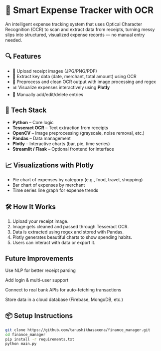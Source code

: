 # 🧾 Smart Expense Tracker with OCR

An intelligent expense tracking system that uses Optical Character Recognition (OCR) to scan and extract data from receipts, turning messy slips into structured, visualized expense records — no manual entry needed.

## 🔍 Features

- 📸 Upload receipt images (JPG/PNG/PDF)
- 🔎 Extract key data (date, merchant, total amount) using OCR
- 🧠 Preprocess and clean OCR output with image processing and regex
- 📊 Visualize expenses interactively using **Plotly**
- 🧾 Manually add/edit/delete entries


## 🧠 Tech Stack

- **Python** – Core logic
- **Tesseract OCR** – Text extraction from receipts
- **OpenCV** – Image preprocessing (grayscale, noise removal, etc.)
- **Pandas** – Data management
- **Plotly** – Interactive charts (bar, pie, time series)
- **Streamlit / Flask** – Optional frontend for interface

## 📈 Visualizations with Plotly

- Pie chart of expenses by category (e.g., food, travel, shopping)
- Bar chart of expenses by merchant
- Time series line graph for expense trends

## 🛠️ How It Works

1. Upload your receipt image.
2. Image gets cleaned and passed through Tesseract OCR.
3. Data is extracted using regex and stored with Pandas.
4. Plotly generates beautiful charts to show spending habits.
5. Users can interact with data or export it.

## Future Improvements
Use NLP for better receipt parsing

Add login & multi-user support

Connect to real bank APIs for auto-fetching transactions

Store data in a cloud database (Firebase, MongoDB, etc.)


## 📦 Setup Instructions

```bash
git clone https://github.com/tanushikhasaxena/finance_manager.git
cd finance_manager
pip install -r requirements.txt
python main.py

